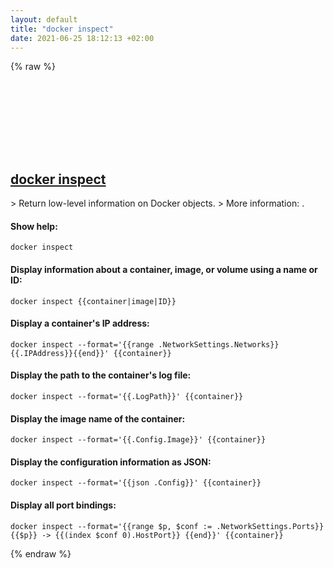 ```yaml
---
layout: default
title: "docker inspect"
date: 2021-06-25 18:12:13 +02:00
---
```

{% raw %}
<h2 id="docker-inspect">
  <a href="/en/common/docker-inspect.html">docker inspect</a> <a href="#docker-inspect"><svg class="icon">
    <use href="/assets/images/unicode_sprite.svg#link" />
  </svg></a>
</h2>
> Return low-level information on Docker objects.
> More information: <https://docs.docker.com/engine/reference/commandline/inspect/>.

#### Show help:
```shell
docker inspect
```
#### Display information about a container, image, or volume using a name or ID:
```shell
docker inspect {{container|image|ID}}
```
#### Display a container's IP address:
```shell
docker inspect --format='{{range .NetworkSettings.Networks}}{{.IPAddress}}{{end}}' {{container}}
```
#### Display the path to the container's log file:
```shell
docker inspect --format='{{.LogPath}}' {{container}}
```
#### Display the image name of the container:
```shell
docker inspect --format='{{.Config.Image}}' {{container}}
```
#### Display the configuration information as JSON:
```shell
docker inspect --format='{{json .Config}}' {{container}}
```
#### Display all port bindings:
```shell
docker inspect --format='{{range $p, $conf := .NetworkSettings.Ports}} {{$p}} -> {{(index $conf 0).HostPort}} {{end}}' {{container}}
```
{% endraw %}